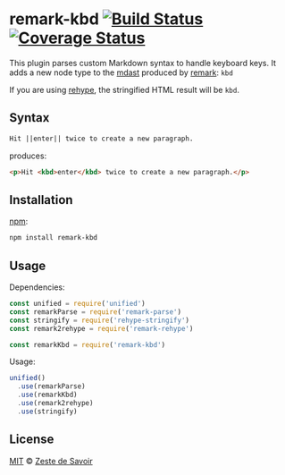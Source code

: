 # remark-kbd [![Build Status][build-badge]][build-status] [![Coverage Status][coverage-badge]][coverage-status]

This plugin parses custom Markdown syntax to handle keyboard keys.
It adds a new node type to the [mdast][mdast] produced by [remark][remark]: `kbd`

If you are using [rehype][rehype], the stringified HTML result will be `kbd`.

## Syntax

```markdown
Hit ||enter|| twice to create a new paragraph.
```

produces:

```html
<p>Hit <kbd>enter</kbd> twice to create a new paragraph.</p>
```

## Installation

[npm][npm]:

```bash
npm install remark-kbd
```

## Usage

Dependencies:

```javascript
const unified = require('unified')
const remarkParse = require('remark-parse')
const stringify = require('rehype-stringify')
const remark2rehype = require('remark-rehype')

const remarkKbd = require('remark-kbd')
```

Usage:

```javascript
unified()
  .use(remarkParse)
  .use(remarkKbd)
  .use(remark2rehype)
  .use(stringify)
```

## License

[MIT][license] © [Zeste de Savoir][zds]

<!-- Definitions -->

[build-badge]: https://img.shields.io/travis/zestedesavoir/zmarkdown.svg

[build-status]: https://travis-ci.org/zestedesavoir/zmarkdown

[coverage-badge]: https://img.shields.io/coveralls/zestedesavoir/zmarkdown.svg

[coverage-status]: https://coveralls.io/github/zestedesavoir/zmarkdown

[license]: https://github.com/zestedesavoir/zmarkdown/blob/master/packages/remark-kbd/LICENSE-MIT

[zds]: https://zestedesavoir.com

[npm]: https://www.npmjs.com/package/remark-kbd

[mdast]: https://github.com/syntax-tree/mdast/blob/master/readme.md

[remark]: https://github.com/wooorm/remark

[rehype]: https://github.com/wooorm/rehype
